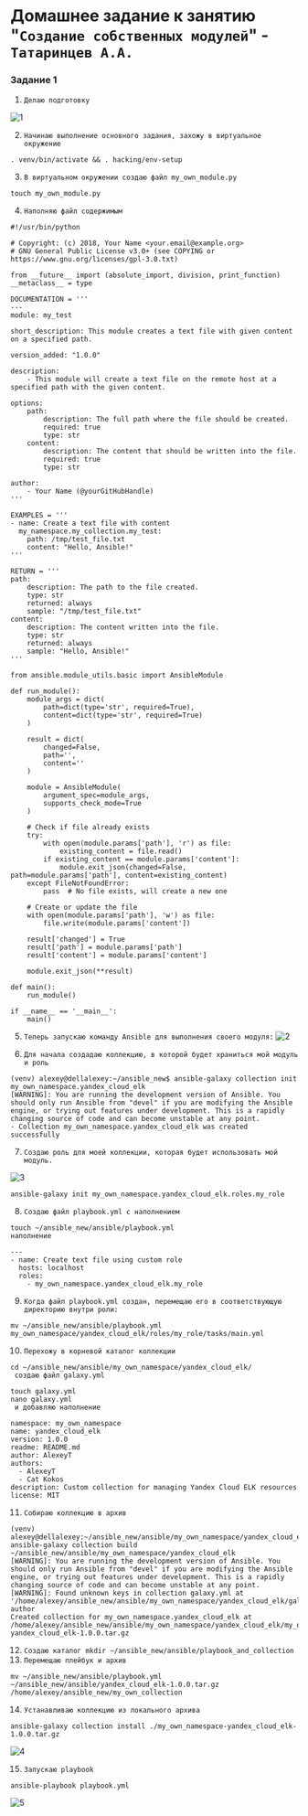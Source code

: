 # Домашнее задание к занятию "`Создание собственных модулей`" - `Татаринцев А.А.`


### Задание 1

1. `Делаю подготовку`

![1](https://github.com/Foxbeerxxx/my_own_collection/blob/main/img/img1.png)

2. `Начинаю выполнение основного задания, захожу в виртуальное окружение`
```
. venv/bin/activate && . hacking/env-setup
```
3. `В виртуальном окружении создаю файл my_own_module.py`
```
touch my_own_module.py
```
4. `Наполняю файл содержимым`
```
#!/usr/bin/python

# Copyright: (c) 2018, Your Name <your.email@example.org>
# GNU General Public License v3.0+ (see COPYING or https://www.gnu.org/licenses/gpl-3.0.txt)

from __future__ import (absolute_import, division, print_function)
__metaclass__ = type

DOCUMENTATION = '''
---
module: my_test

short_description: This module creates a text file with given content on a specified path.

version_added: "1.0.0"

description:
    - This module will create a text file on the remote host at a specified path with the given content.

options:
    path:
        description: The full path where the file should be created.
        required: true
        type: str
    content:
        description: The content that should be written into the file.
        required: true
        type: str

author:
    - Your Name (@yourGitHubHandle)
'''

EXAMPLES = '''
- name: Create a text file with content
  my_namespace.my_collection.my_test:
    path: /tmp/test_file.txt
    content: "Hello, Ansible!"
'''

RETURN = '''
path:
    description: The path to the file created.
    type: str
    returned: always
    sample: "/tmp/test_file.txt"
content:
    description: The content written into the file.
    type: str
    returned: always
    sample: "Hello, Ansible!"
'''

from ansible.module_utils.basic import AnsibleModule

def run_module():
    module_args = dict(
        path=dict(type='str', required=True),
        content=dict(type='str', required=True)
    )

    result = dict(
        changed=False,
        path='',
        content=''
    )

    module = AnsibleModule(
        argument_spec=module_args,
        supports_check_mode=True
    )

    # Check if file already exists
    try:
        with open(module.params['path'], 'r') as file:
            existing_content = file.read()
        if existing_content == module.params['content']:
            module.exit_json(changed=False, path=module.params['path'], content=existing_content)
    except FileNotFoundError:
        pass  # No file exists, will create a new one

    # Create or update the file
    with open(module.params['path'], 'w') as file:
        file.write(module.params['content'])

    result['changed'] = True
    result['path'] = module.params['path']
    result['content'] = module.params['content']

    module.exit_json(**result)

def main():
    run_module()

if __name__ == '__main__':
    main()

```

5. `Теперь запускаю команду Ansible для выполнения своего модуля:`
![2](https://github.com/Foxbeerxxx/my_own_collection/blob/main/img/img2.png)

6. `Для начала создадаю коллекцию, в которой будет храниться мой модуль и роль`

```
(venv) alexey@dellalexey:~/ansible_new$ ansible-galaxy collection init my_own_namespace.yandex_cloud_elk
[WARNING]: You are running the development version of Ansible. You should only run Ansible from "devel" if you are modifying the Ansible engine, or trying out features under development. This is a rapidly changing source of code and can become unstable at any point.
- Collection my_own_namespace.yandex_cloud_elk was created successfully
```

7. `Создаю роль для моей коллекции, которая будет использовать мой модуль.`

![3](https://github.com/Foxbeerxxx/my_own_collection/blob/main/img/img3.png)

```
ansible-galaxy init my_own_namespace.yandex_cloud_elk.roles.my_role
```
8. `Создаю файл playbook.yml с наполнением`

```
touch ~/ansible_new/ansible/playbook.yml
наполнение

---
- name: Create text file using custom role
  hosts: localhost
  roles:
    - my_own_namespace.yandex_cloud_elk.my_role

```

9. `Когда файл playbook.yml создан, перемещаю его в соответствующую директорию внутри роли:`
```
mv ~/ansible_new/ansible/playbook.yml my_own_namespace/yandex_cloud_elk/roles/my_role/tasks/main.yml

```
10. `Перехожу в корневой каталог коллекции `

```
cd ~/ansible_new/ansible/my_own_namespace/yandex_cloud_elk/
 создаю файл galaxy.yml

touch galaxy.yml
nano galaxy.yml
 и добавляю наполнение 

namespace: my_own_namespace
name: yandex_cloud_elk
version: 1.0.0
readme: README.md
author: AlexeyT
authors:
  - AlexeyT
  - Cat Kokos
description: Custom collection for managing Yandex Cloud ELK resources
license: MIT

```
11. `Собираю коллекцию в архив`
```
(venv) alexey@dellalexey:~/ansible_new/ansible/my_own_namespace/yandex_cloud_elk$ ansible-galaxy collection build ~/ansible_new/ansible/my_own_namespace/yandex_cloud_elk
[WARNING]: You are running the development version of Ansible. You should only run Ansible from "devel" if you are modifying the Ansible engine, or trying out features under development. This is a rapidly changing source of code and can become unstable at any point.
[WARNING]: Found unknown keys in collection galaxy.yml at '/home/alexey/ansible_new/ansible/my_own_namespace/yandex_cloud_elk/galaxy.yml': author
Created collection for my_own_namespace.yandex_cloud_elk at /home/alexey/ansible_new/ansible/my_own_namespace/yandex_cloud_elk/my_own_namespace-yandex_cloud_elk-1.0.0.tar.gz
```
12. `Создаю каталог mkdir ~/ansible_new/ansible/playbook_and_collection`
13. `Перемещаю плейбук и архив `
```
mv ~/ansible_new/ansible/playbook.yml ~/ansible_new/ansible/yandex_cloud_elk-1.0.0.tar.gz /home/alexey/ansible_new/my_own_collection
```
14. `Устанавливаю коллекцию из локального архива`
```
ansible-galaxy collection install ./my_own_namespace-yandex_cloud_elk-1.0.0.tar.gz
```
![4](https://github.com/Foxbeerxxx/my_own_collection/blob/main/img/img4.png)


15. `Запускаю playbook`
```
ansible-playbook playbook.yml
```
![5](https://github.com/Foxbeerxxx/my_own_collection/blob/main/img/img5.png)

